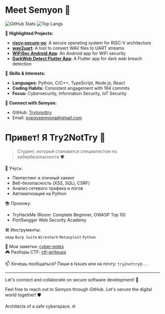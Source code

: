 # Meet Semyon 👋

![GitHub Stats](https://github-readme-stats.vercel.app/api?username=Trytonottry)
![Top Langs](https://github-readme-stats.vercel.app/api/top-langs/?username=Trytonottry)

🌟 **Highlighted Projects:**
- [**riscv-secure-os**](https://github.com/Trytonottry/riscv-secure-os): A secure operating system for RISC-V architecture
- [**wav2uart**](https://github.com/Trytonottry/wav2uart): A tool to convert WAV files to UART streams
- [**WiFiSec Android App**](https://github.com/Trytonottry/wifi-bodyguard): An Android app for WiFi security
- [**DarkWeb Detect Flutter App**](https://github.com/Trytonottry/dark-breach-radar): A Flutter app for dark web breach detection

💼 **Skills & Interests:**
- **Languages:** Python, C/C++, TypeScript, Node.js, React
- **Coding Habits:** Consistent engagement with 194 commits
- **Focus:** Cybersecurity, Information Security, IoT Security

🔗 **Connect with Semyon:**
- GitHub: [Trytonottry](https://github.com/Trytonottry)
- Email: popovsemyona@gmail.com
# Привет! Я Try2NotTry 👋
> Студент, который становится специалистом по кибербезопасности 🛡️

🔧 Учусь:  
- Пентестинг и этичный хакинг  
- Веб-безопасность (XSS, SQLi, CSRF)  
- Анализ сетевого трафика и логов  
- Автоматизация на Python  

📚 Прохожу:  
- TryHackMe (Room: Complete Beginner, OWASP Top 10)  
- PortSwigger Web Security Academy  

🛠️ Инструменты:  
`nmap` `Burp Suite` `Wireshark` `Metasploit` `Python`

📖 Мои заметки: [cyber-notes](https://github.com/Trytonottry/cyber-notes)  
🎮 Разборы CTF: [ctf-writeups](https://github.com/Trytonottry/ctf-writeups)

📫 Хочешь пообщаться? Пиши в Issues или на почту: `try2nottry@...`

---

Let's connect and collaborate on secure software development! 🚀

Feel free to reach out to Semyon through GitHub. Let's secure the digital world together! 🛡️

Architects of a safe cyberspace. 🌐

